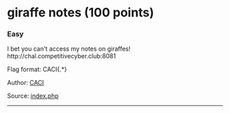 <h1> giraffe notes (100 points)</h1>
<h3>Easy</h3>
<p> I bet you can't access my notes on giraffes! <br>http://chal.competitivecyber.club:8081 </p>
<p> Flag format: CACI{.*} </p>
<p> Author: <a href="https://www.caci.com/" target="_blank">CACI</a></p> 
<p>Source: <a href="./files/index.php">index.php</a></p>
<hr>
